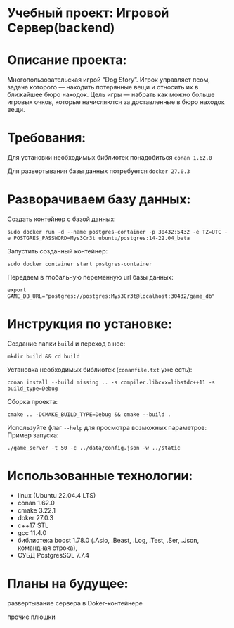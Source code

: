 # Учебный проект: Игровой Сервер(backend)
# Описание проекта:
Многопользовательская игрой “Dog Story”. Игрок управляет псом, задача которого — находить потерянные вещи и относить их в ближайшее бюро находок. Цель игры — набрать как можно больше игровых очков, которые начисляются за доставленные в бюро находок вещи.

# Требования:
Для установки необходимых библиотек понадобиться ```conan 1.62.0```

Для развертывания базы данных потребуется ```docker 27.0.3```
	
# Разворачиваем базу данных:
Создать контейнер с базой данных:
```
sudo docker run -d --name postgres-container -p 30432:5432 -e TZ=UTC -e POSTGRES_PASSWORD=Mys3Cr3t ubuntu/postgres:14-22.04_beta
```
Запустить созданный контейнер:
```
sudo docker container start postgres-container
```
Передаем в глобальную переменную url базы данных:
```
export GAME_DB_URL="postgres://postgres:Mys3Cr3t@localhost:30432/game_db"
```
# Инструкция по установке: 
Создание папки ```build``` и переход в нее:
```
mkdir build && cd build
```
Установка необходимых библиотек (```conanfile.txt``` уже есть):
```
conan install --build missing .. -s compiler.libcxx=libstdc++11 -s build_type=Debug
```
Сборка проекта:
```
cmake .. -DCMAKE_BUILD_TYPE=Debug && cmake --build .
```
Используйте флаг ```--help``` для просмотра возможных параметров:
Пример запуска: 
```
./game_server -t 50 -c ../data/config.json -w ../static
```

# Использованные технологии:
- linux (Ubuntu 22.04.4 LTS)
- conan 1.62.0
- cmake 3.22.1
- doker 27.0.3
- c++17 STL
- gcc 11.4.0
- библиотека boost 1.78.0 (.Asio, .Beast, .Log, .Test, .Ser, .Json, командная строка),
- СУБД PostgresSQL 7.7.4

# Планы на будущее:
развертывание сервера в Doker-контейнере

прочие плюшки
